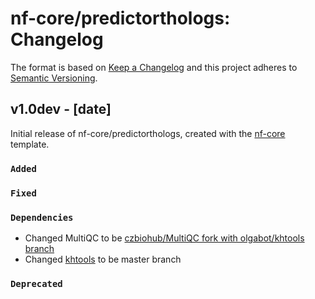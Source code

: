 # nf-core/predictorthologs: Changelog

The format is based on [Keep a Changelog](http://keepachangelog.com/en/1.0.0/)
and this project adheres to [Semantic Versioning](http://semver.org/spec/v2.0.0.html).

## v1.0dev - [date]

Initial release of nf-core/predictorthologs, created with the [nf-core](http://nf-co.re/) template.

### `Added`

### `Fixed`

### `Dependencies`

* Changed MultiQC to be [czbiohub/MultiQC fork with olgabot/khtools branch](https://github.com/czbiohub/MultiQC/tree/olgabot/khtools)
* Changed [khtools](https://github.com/czbiohub/kh-tools) to be master branch

### `Deprecated`
